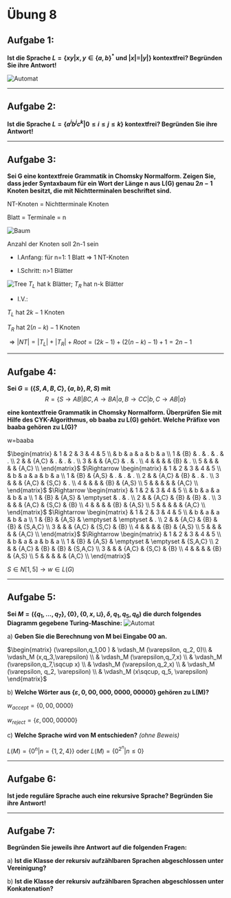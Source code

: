 # Übung 8
## Aufgabe 1:
**Ist die Sprache $L = \{xy | x,y \in \{a,b\}^* \text{ und }|x| = |y|\}$ kontextfrei? Begründen Sie ihre Antwort!**

![Automat](Automat1.jpg)

---
## Aufgabe 2:
**Ist die Sprache $L=\{a^ib^jc^k | 0 \leq i \leq j \leq k \}$  kontextfrei? Begründen Sie ihre Antwort!**

---
## Aufgabe 3:
**Sei G eine kontextfreie Grammatik in Chomsky Normalform. Zeigen Sie, dass jeder Syntaxbaum für ein Wort der Länge n aus L(G) genau $2n-1$ Knoten besitzt, die mit Nichtterminalen beschriftet sind.**

NT-Knoten = Nichtterminale Knoten

Blatt = Terminale = n


![Baum](tree.png)

Anzahl der Knoten soll 2n-1 sein
 * I.Anfang: für n=1: 1 Blatt $\Rightarrow$ 1 NT-Knoten

 * I.Schritt: n>1 Blätter

 ![Tree](tree2.png)
 $T_L$ hat k Blätter;
 $T_R$ hat n-k Blätter

 * I.V.:

 $T_L$ hat $2k-1$ Knoten

 $T_R$ hat $2(n-k)-1$ Knoten

 $\Rightarrow |NT|=|T_L|+|T_R|+Root =(2k-1) + (2(n-k)-1) +1 = 2n-1$

---
## Aufgabe 4:
**Sei $G=(\{S,A,B,C\},\{a,b\},R,S)$ mit**
$$R=\{S \rightarrow AB | BC, A \rightarrow BA | a, B \rightarrow CC | b, C \rightarrow AB | a\}$$

**eine kontextfreie Grammatik in Chomsky Normalform. Überprüfen Sie mit Hilfe des CYK-Algorithmus, ob baaba zu L(G) gehört. Welche Präfixe von baaba gehören zu L(G)?**

w=baaba

$\begin{matrix}
   &  1  &  2    &  3    &  4  &  5    \\
   &  b  &  a    &  a    &  b  &  a    \\
 1 & {B} &  .    &  .    &  .  &  .    \\
 2 &     & {A,C} &  .    &  .  &  .    \\
 3 &     &       & {A,C} &  .  &  .    \\
 4 &     &       &       & {B} &  .    \\
 5 &     &       &       &     & {A,C} \\
\end{matrix}$
$\Rightarrow \begin{matrix}
   &  1  &  2    &  3    &  4    &  5    \\
   &  b  &  a    &  a    &  b    &  a    \\
 1 & {B} & {A,S} &  .    &  .    &  .    \\
 2 &     & {A,C} & {B}   &  .    &  .    \\
 3 &     &       & {A,C} & {S,C} &  .    \\
 4 &     &       &       & {B}   & {A,S} \\
 5 &     &       &       &       & {A,C} \\
\end{matrix}$
$\Rightarrow \begin{matrix}
   &  1  &  2    &  3        &  4    &  5    \\
   &  b  &  a    &  a        &  b    &  a    \\
 1 & {B} & {A,S} & \emptyset &  .    &  .    \\
 2 &     & {A,C} & {B}       & {B}   &  .    \\
 3 &     &       & {A,C}     & {S,C} & {B}   \\
 4 &     &       &           & {B}   & {A,S} \\
 5 &     &       &           &       & {A,C} \\
\end{matrix}$
$\Rightarrow \begin{matrix}
   &  1  &  2    &  3        &  4        &  5      \\
   &  b  &  a    &  a        &  b        &  a      \\
 1 & {B} & {A,S} & \emptyset & \emptyset &  .      \\
 2 &     & {A,C} & {B}       & {B}       & {S,A,C} \\
 3 &     &       & {A,C}     & {S,C}     & {B}     \\
 4 &     &       &           & {B}       & {A,S}   \\
 5 &     &       &           &           & {A,C}   \\
\end{matrix}$
$\Rightarrow \begin{matrix}
   &  1  &  2    &  3        &  4        &  5      \\
   &  b  &  a    &  a        &  b        &  a      \\
 1 & {B} & {A,S} & \emptyset & \emptyset & {S,A,C} \\
 2 &     & {A,C} & {B}       & {B}       & {S,A,C} \\
 3 &     &       & {A,C}     & {S,C}     & {B}     \\
 4 &     &       &           & {B}       & {A,S}   \\
 5 &     &       &           &           & {A,C}   \\
\end{matrix}$

$S\in N[1,5] \rightarrow w \in L(G)$

---
## Aufgabe 5:
**Sei $M=(\{q_1,...,q_7\},\{0\},\{0,x,\sqcup \},\delta,q_1,q_5,q_6)$ die durch folgendes Diagramm gegebene Turing-Maschine:**
![Automat](Automat.png)

 a) **Geben Sie die Berechnung von M bei Eingabe 00 an.**

 $\begin{matrix}
 (\varepsilon,q_1,00 ) & \vdash_M (\varepsilon, q_2, 0)\\
  & \vdash_M (x,q_3,\varepsilon) \\
  & \vdash_M (\varepsilon,q_7,x) \\
  & \vdash_M (\varepsilon,q_7,\sqcup x) \\
  & \vdash_M (\varepsilon,q_2,x) \\
  & \vdash_M (\varepsilon, q_2, \varepsilon) \\
  & \vdash_M (x\sqcup, q_5, \varepsilon)
 \end{matrix}$

 b) **Welche Wörter aus $\{\varepsilon, 0, 00, 000, 0000, 00000\}$ gehören zu L(M)?**

  $w_{accept}=\{0,00,0000\}$

  $w_{reject}=\{\varepsilon, 000,00000\}$

 c) **Welche Sprache wird von M entschieden?** *(ohne Beweis)*

 $L(M)=\{0^n| n=\{1,2,4\}\}$ oder $L(M)=\{0^{2^n}|n\leq0\}$

---
## Aufgabe 6:
**Ist jede reguläre Sprache auch eine rekursive Sprache? Begründen Sie ihre Antwort!**

---
## Aufgabe 7:
**Begründen Sie jeweils ihre Antwort auf die folgenden Fragen:**

 a) **Ist die Klasse der rekursiv aufzählbaren Sprachen abgeschlossen unter Vereinigung?**

 b) **Ist die Klasse der rekursiv aufzählbaren Sprachen abgeschlossen unter Konkatenation?**
